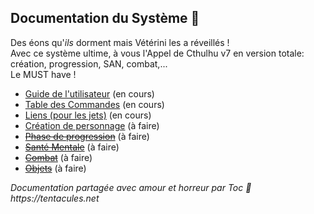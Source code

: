## Documentation du Système :squid:

Des éons qu'_ils_ dorment mais Vétérini les a réveillés !\
Avec ce système ultime, à vous l'Appel de Cthulhu v7 en version totale: création, progression, SAN, combat,...\
Le MUST have !

* [Guide de l'utilisateur](./users-guide.md) (en cours)
* [Table des Commandes](./commands_cheat_sheet.md) (en cours)
* [Liens (pour les jets)](./links.md) (en cours)
* [Création de personnage](./character_creation.md) (à faire)
* ~~[Phase de progression](./chardev.md)~~ (à faire)
* ~~[Santé Mentale](./sanity.md)~~ (à faire)
* ~~[Combat](./combat.md)~~ (à faire)
* ~~[Objets](./items.md)~~ (à faire)

_Documentation partagée avec amour et horreur par Toc :squid: https://tentacules.net_
